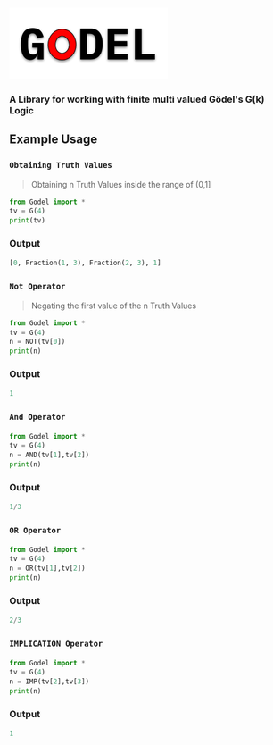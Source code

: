 ### <img src="./godel.png" />
### A Library for working with finite multi valued Gödel's G(k) Logic

## Example Usage

### `Obtaining Truth Values`
> Obtaining n Truth Values inside the range of (0,1]  
```python
from Godel import *
tv = G(4)
print(tv)
```
### Output
```python
[0, Fraction(1, 3), Fraction(2, 3), 1]
```

### `Not Operator`
> Negating the first value of the n Truth Values
```python
from Godel import *
tv = G(4)
n = NOT(tv[0])
print(n)
```
### Output
```python
1
```

### `And Operator`
```python
from Godel import *
tv = G(4)
n = AND(tv[1],tv[2])
print(n)
```
### Output
```python
1/3
```

### `OR Operator`
```python
from Godel import *
tv = G(4)
n = OR(tv[1],tv[2])
print(n)
```
### Output
```python
2/3
```

### `IMPLICATION Operator`
```python
from Godel import *
tv = G(4)
n = IMP(tv[2],tv[3])
print(n)
```
### Output
```python
1
```
